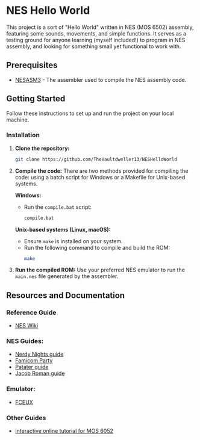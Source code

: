 # NES Hello World

This project is a sort of "Hello World" written in NES (MOS 6502) assembly, featuring some sounds, movements, and simple functions. It serves as a testing ground for anyone learning (myself included!) to program in NES assembly, and looking for something small yet functional to work with.

## Prerequisites

- [NESASM3](https://github.com/camsaul/nesasm) - The assembler used to compile the NES assembly code.

## Getting Started
Follow these instructions to set up and run the project on your local machine.

### Installation

1. **Clone the repository:**
    ```sh
    git clone https://github.com/TheVaultdweller13/NESHelloWorld
    ```

2. **Compile the code:**
    There are two methods provided for compiling the code: using a batch script for Windows or a Makefile for Unix-based systems.

    **Windows:**
    - Run the `compile.bat` script:
        ```sh
        compile.bat
        ```

    **Unix-based systems (Linux, macOS):**
    - Ensure `make` is installed on your system.
    - Run the following command to compile and build the ROM:
        ```sh
        make
        ```

3. **Run the compiled ROM:**
    Use your preferred NES emulator to run the `main.nes` file generated by the assembler.

## Resources and Documentation
### Reference Guide
* [NES Wiki](https://www.nesdev.org/wiki/Nesdev_Wiki)
### NES Guides:
* [Nerdy Nights guide](https://nerdy-nights.nes.science/#overview)
* [Famicom Party](https://famicom.party/book/)
* [Patater guide](https://www.patater.com/gbaguy/nesasm.htm)
* [Jacob Roman guide](https://www.vbforums.com/showthread.php?858389-NES-6502-Programming-Tutorial-Part-1-Getting-Started)
### Emulator:
* [FCEUX](https://fceux.com/web/home.html)
### Other Guides
* [Interactive online tutorial for MOS 6052](https://skilldrick.github.io/easy6502/)
